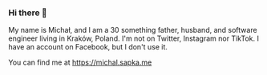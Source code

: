 ### Hi there 👋

My name is Michał, and I am a 30 something father, husband, and software engineer living in Kraków, Poland. I'm not on Twitter, Instagram nor TikTok. I have an account on Facebook, but I don't use it. 

You can find me at https://michal.sapka.me
